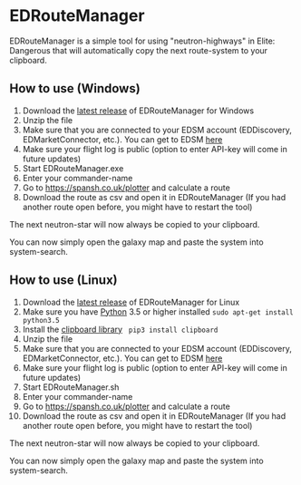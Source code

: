 # EDRouteManager

EDRouteManager is a simple tool for using "neutron-highways" in Elite: Dangerous that will automatically
copy the next route-system to your clipboard. 

How to use (Windows)
-
1. Download the [latest release](https://github.com/Gobidev/EDRouteManager/releases) of EDRouteManager for Windows
2. Unzip the file
3. Make sure that you are connected to your EDSM account (EDDiscovery, EDMarketConnector, etc.).
You can get to EDSM [here](https://www.edsm.net/)
4. Make sure your flight log is public (option to enter API-key will come in future updates)
5. Start EDRouteManager.exe
6. Enter your commander-name
7. Go to https://spansh.co.uk/plotter and calculate a route
8. Download the route as csv and open it in EDRouteManager
(If you had another route open before, you might have to restart the tool)

The next neutron-star will now always be copied to your clipboard.

You can now simply open the galaxy map and paste the system into system-search.

How to use (Linux)
-

1. Download the [latest release](https://github.com/Gobidev/EDRouteManager/releases) of EDRouteManager for Linux
2. Make sure you have [Python](https://www.python.org/) 3.5 or higher installed ``sudo apt-get install python3.5``
2. Install the [clipboard library](https://pypi.org/project/clipboard/)
``
pip3 install clipboard``
2. Unzip the file
3. Make sure that you are connected to your EDSM account (EDDiscovery, EDMarketConnector, etc.).
You can get to EDSM [here](https://www.edsm.net/)
4. Make sure your flight log is public (option to enter API-key will come in future updates)
5. Start EDRouteManager.sh
6. Enter your commander-name
7. Go to https://spansh.co.uk/plotter and calculate a route
8. Download the route as csv and open it in EDRouteManager
(If you had another route open before, you might have to restart the tool)

The next neutron-star will now always be copied to your clipboard.

You can now simply open the galaxy map and paste the system into system-search.
